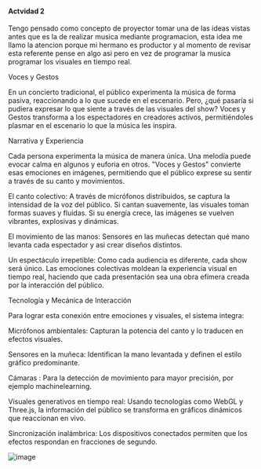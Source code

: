 #### Actvidad 2

Tengo pensado como concepto de proyector tomar una de las ideas vistas antes que es la de realizar musica mediante programacion, esta idea me llamo la atencion porque mi hermano es productor y al momento de revisar esta
referente pense en algo asi pero en vez de programar la musica programar los visuales en tiempo real.

Voces y Gestos

En un concierto tradicional, el público experimenta la música de forma pasiva, reaccionando a lo que sucede en el escenario. Pero, ¿qué pasaría si pudiera expresar lo que siente a través de las visuales del show? Voces y Gestos transforma a los espectadores en creadores activos, permitiéndoles plasmar en el escenario lo que la música les inspira.

Narrativa y Experiencia

Cada persona experimenta la música de manera única. Una melodía puede evocar calma en algunos y euforia en otros. "Voces y Gestos" convierte esas emociones en imágenes, permitiendo que el público exprese su sentir a través de su canto y movimientos.

El canto colectivo: A través de micrófonos distribuidos, se captura la intensidad de la voz del público. Si cantan suavemente, las visuales toman formas suaves y fluidas. Si su energía crece, las imágenes se vuelven vibrantes, explosivas y dinámicas.

El movimiento de las manos: Sensores en las muñecas detectan qué mano levanta cada espectador y asi crear diseños distintos.

Un espectáculo irrepetible: Como cada audiencia es diferente, cada show será único. Las emociones colectivas moldean la experiencia visual en tiempo real, haciendo que cada presentación sea una obra efímera creada por la interacción del público.

Tecnología y Mecánica de Interacción

Para lograr esta conexión entre emociones y visuales, el sistema integra:

Micrófonos ambientales: Capturan la potencia del canto y lo traducen en efectos visuales.

Sensores en la muñeca: Identifican la mano levantada y definen el estilo gráfico predominante.

Cámaras : Para la detección de movimiento para mayor precisión, por ejemplo machinelearning.

Visuales generativos en tiempo real: Usando tecnologías como WebGL y Three.js, la información del público se transforma en gráficos dinámicos que reaccionan en vivo.

Sincronización inalámbrica: Los dispositivos conectados permiten que los efectos respondan en fracciones de segundo.


![image](https://github.com/user-attachments/assets/dab90a85-a5fd-4a99-adbe-81b064c500de)



